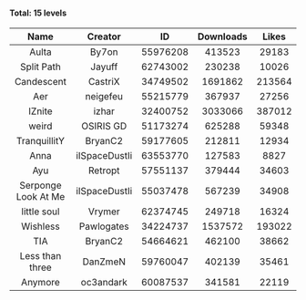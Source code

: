 #### Total: 15 levels

| Name | Creator | ID | Downloads | Likes |
|:---:|:---:|:---:|:---:|:---:|
| Aulta | By7on | 55976208 | 413523 | 29183
| Split Path | Jayuff | 62743002 | 230238 | 10026
| Candescent | CastriX | 34749502 | 1691862 | 213564
| Aer | neigefeu | 55215779 | 367937 | 27256
| IZnite | izhar | 32400752 | 3033066 | 387012
| weird | OSIRIS GD | 51173274 | 625288 | 59348
| TranquillitY | BryanC2 | 59177605 | 212811 | 12934
| Anna | iISpaceDustIi | 63553770 | 127583 | 8827
| Ayu | Retropt | 57551137 | 379444 | 34603
| Serponge Look At Me | iISpaceDustIi | 55037478 | 567239 | 34908
| little soul | Vrymer | 62374745 | 249718 | 16324
| Wishless | Pawlogates | 34224737 | 1537572 | 193022
|  TIA | BryanC2 | 54664621 | 462100 | 38662
| Less than three | DanZmeN | 59760047 | 402139 | 35461
| Anymore | oc3andark | 60087537 | 341581 | 22119
